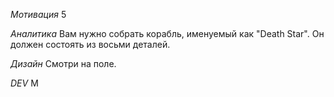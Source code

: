 *Мотивация*
5

*Аналитика*
Вам нужно собрать корабль, именуемый как "Death Star". Он должен состоять из восьми деталей.

*Дизайн*
Смотри на поле.

*DEV*
M